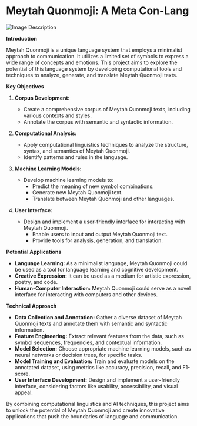 # Meytah Quonmoji: A Meta Con-Lang 
![Image Description](![M](https://github.com/user-attachments/assets/08c7f84e-15cd-4ea3-9246-8d99850517cc)
)

**Introduction**

Meytah Quonmoji is a unique language system that employs a minimalist approach to communication. It utilizes a limited set of symbols to express a wide range of concepts and emotions. This project aims to explore the potential of this language system by developing computational tools and techniques to analyze, generate, and translate Meytah Quonmoji texts.

**Key Objectives**

1. **Corpus Development:**
   * Create a comprehensive corpus of Meytah Quonmoji texts, including various contexts and styles.
   * Annotate the corpus with semantic and syntactic information.

2. **Computational Analysis:**
   * Apply computational linguistics techniques to analyze the structure, syntax, and semantics of Meytah Quonmoji.
   * Identify patterns and rules in the language.

3. **Machine Learning Models:**
   * Develop machine learning models to:
     * Predict the meaning of new symbol combinations.
     * Generate new Meytah Quonmoji text.
     * Translate between Meytah Quonmoji and other languages.

4. **User Interface:**
   * Design and implement a user-friendly interface for interacting with Meytah Quonmoji.
     * Enable users to input and output Meytah Quonmoji text.
     * Provide tools for analysis, generation, and translation.

**Potential Applications**

* **Language Learning:** As a minimalist language, Meytah Quonmoji could be used as a tool for language learning and cognitive development.
* **Creative Expression:** It can be used as a medium for artistic expression, poetry, and code.
* **Human-Computer Interaction:** Meytah Quonmoji could serve as a novel interface for interacting with computers and other devices.

**Technical Approach**

* **Data Collection and Annotation:** Gather a diverse dataset of Meytah Quonmoji texts and annotate them with semantic and syntactic information.
* **Feature Engineering:** Extract relevant features from the data, such as symbol sequences, frequencies, and contextual information.
* **Model Selection:** Choose appropriate machine learning models, such as neural networks or decision trees, for specific tasks.
* **Model Training and Evaluation:** Train and evaluate models on the annotated dataset, using metrics like accuracy, precision, recall, and F1-score.
* **User Interface Development:** Design and implement a user-friendly interface, considering factors like usability, accessibility, and visual appeal.

By combining computational linguistics and AI techniques, this project aims to unlock the potential of Meytah Quonmoji and create innovative applications that push the boundaries of language and communication.
